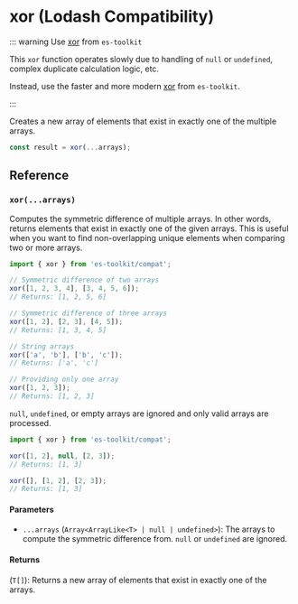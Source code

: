 # xor (Lodash Compatibility)

::: warning Use [xor](../../array/xor.md) from `es-toolkit`

This `xor` function operates slowly due to handling of `null` or `undefined`, complex duplicate calculation logic, etc.

Instead, use the faster and more modern [xor](../../array/xor.md) from `es-toolkit`.

:::

Creates a new array of elements that exist in exactly one of the multiple arrays.

```typescript
const result = xor(...arrays);
```

## Reference

### `xor(...arrays)`

Computes the symmetric difference of multiple arrays. In other words, returns elements that exist in exactly one of the given arrays. This is useful when you want to find non-overlapping unique elements when comparing two or more arrays.

```typescript
import { xor } from 'es-toolkit/compat';

// Symmetric difference of two arrays
xor([1, 2, 3, 4], [3, 4, 5, 6]);
// Returns: [1, 2, 5, 6]

// Symmetric difference of three arrays
xor([1, 2], [2, 3], [4, 5]);
// Returns: [1, 3, 4, 5]

// String arrays
xor(['a', 'b'], ['b', 'c']);
// Returns: ['a', 'c']

// Providing only one array
xor([1, 2, 3]);
// Returns: [1, 2, 3]
```

`null`, `undefined`, or empty arrays are ignored and only valid arrays are processed.

```typescript
import { xor } from 'es-toolkit/compat';

xor([1, 2], null, [2, 3]);
// Returns: [1, 3]

xor([], [1, 2], [2, 3]);
// Returns: [1, 3]
```

#### Parameters

- `...arrays` (`Array<ArrayLike<T> | null | undefined>`): The arrays to compute the symmetric difference from. `null` or `undefined` are ignored.

#### Returns

(`T[]`): Returns a new array of elements that exist in exactly one of the arrays.
